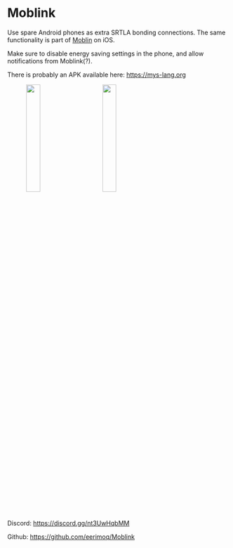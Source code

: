 # Moblink

Use spare Android phones as extra SRTLA bonding connections. The same
functionality is part of [Moblin](https://github.com/eerimoq/moblin) on iOS.

Make sure to disable energy saving settings in the phone, and allow
notifications from Moblink(?).

There is probably an APK available here: https://mys-lang.org

<p>
    &nbsp;&nbsp;&nbsp;&nbsp;&nbsp;&nbsp;&nbsp;&nbsp;&nbsp;&nbsp;
    <img src="https://github.com/eerimoq/Moblink/raw/main/docs/screenshot-dark.jpg" width="25%" >
    &nbsp;&nbsp;&nbsp;&nbsp;&nbsp;&nbsp;&nbsp;&nbsp;&nbsp;&nbsp;
    <img src="https://github.com/eerimoq/Moblink/raw/main/docs/screenshot.jpg" width="25%" >
</p>

Discord: https://discord.gg/nt3UwHqbMM

Github: https://github.com/eerimoq/Moblink
